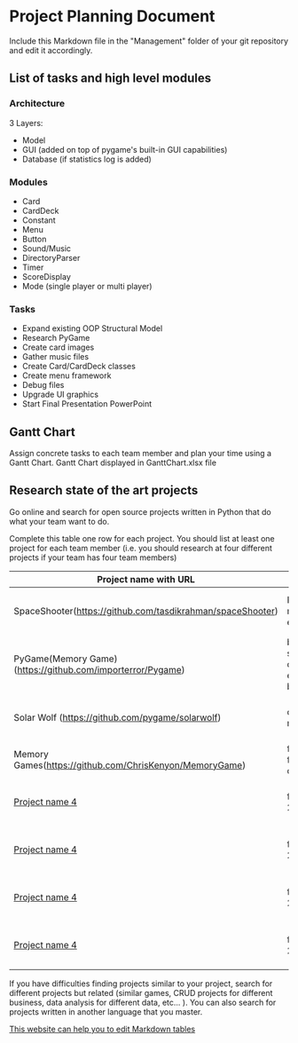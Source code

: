 # Project Planning Document

Include this Markdown file in the "Management" folder of your git repository and edit it accordingly.

## List of tasks and high level modules

### Architecture

3 Layers:
* Model
* GUI (added on top of pygame's built-in GUI capabilities)
* Database (if statistics log is added)


### Modules

* Card
* CardDeck
* Constant
* Menu
* Button
* Sound/Music
* DirectoryParser
* Timer
* ScoreDisplay
* Mode (single player or multi player)

### Tasks

* Expand existing OOP Structural Model
* Research PyGame
* Create card images
* Gather music files
* Create Card/CardDeck classes
* Create menu framework
* Debug files
* Upgrade UI graphics
* Start Final Presentation PowerPoint



## Gantt Chart

Assign concrete tasks to each team member and plan your time using a Gantt Chart.
Gantt Chart displayed in GanttChart.xlsx file

## Research state of the art projects

Go online and search for open source projects written in Python that do what your team want to do.


Complete this table one row for each project. You should list at least one project for each team member (i.e. you should research at four different projects if your team has four team members)


| Project name with URL        | List of Features                | Technology                                 | Requirements          | Researcher                                 |
|------------------------------|---------------------------------|--------------------------------------------|-----------------------|--------------------------------------------|
| SpaceShooter(https://github.com/tasdikrahman/spaceShooter) | Player class, main menu, sound effects + music | PyGame, random, os.path, __future__ | latest PyGame version | ga6198 |
| PyGame(Memory Game)(https://github.com/importerror/Pygame) | box functions, shapes/colors , click events(highlighting boxes) | PyGame | Python 2.7 or more | er8015 |
| Solar Wolf (https://github.com/pygame/solarwolf) | classes, loading menu | Pygame, loading menu, graphics | updated to Python 3 | ei1757 |
| Memory Games(https://github.com/ChrisKenyon/MemoryGame) | features classes, features drawing cards, feature 3 | Pygames | Latest version |fv9349|
| [Project name 4](http://URL) | feature 1, feature 2, feature 3 | modules, architectures, frameworks, etc... | OS, modules, versions | Access ID of student who found this source |
| [Project name 4](http://URL) | feature 1, feature 2, feature 3 | modules, architectures, frameworks, etc... | OS, modules, versions | Access ID of student who found this source |
| [Project name 4](http://URL) | feature 1, feature 2, feature 3 | modules, architectures, frameworks, etc... | OS, modules, versions | Access ID of student who found this source |
| [Project name 4](http://URL) | feature 1, feature 2, feature 3 | modules, architectures, frameworks, etc... | OS, modules, versions | Access ID of student who found this source |

If you have difficulties finding projects similar to your project, search for different projects
but related (similar games, CRUD projects for different business, data analysis for different data, etc... ). You can also search for projects written in another language that you master.

[This website can help you to edit Markdown tables](https://www.tablesgenerator.com/markdown_tables#)
